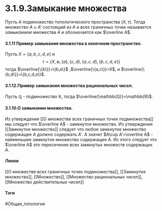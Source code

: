 # 3.1.9.Замыкание множества
Пусть $A$ подмножество топологического пространства $(X,\tau)$. Тогда множество $A\cup A'$ состоящий из $A$ и всех граничных точек называется *замыканием* множества $A$ и обозначается как $\overline A$.

#### 3.1.11 Пример замыкания множества в конечном пространстве.
Пусть $X=\{a,b,c,d,e\}$ и 
$$\tau=\{X,\emptyset,\{a\},\{c,d\},\{a,c,d\},\{b,c,d,e\}\}$$ тогда $\overline{\{b\}}=\{b,e\}$ ,$\overline{\{a,c\}}=X$, и $\overline{\{b,d\}}=\{b,c,d,e\}$.

#### 3.1.12.Пример замыкания множества рациональных чисел.
Пусть $\mathbb{Q}$ - подмножество $\mathbb{R}$, тогда $\overline{\mathbb{Q}}=\mathbb{R}$.

#### 3.1.10.О замыкании множества.
Из утверждения [[О множестве всех граничных точек подмножества]] мы следует что $\overline A$ - замкнутое множество. Из утверждения [[Замкнутое множество]] следует что любое замкнутое множество содержащее $A$ должно содержать $A'$. А значит $A\cup A'=\overline A$ - найменьшее замкнутое множество содержащее A. Из этого следует что $\overline A$ это пересечение всех замкнутых множеств содержащих $A$.

#### Линки
[[О множестве всех граничных точек подмножества]],
[[Замкнутое множество]],
[[Множество]],
[[Множество рациональных чисел]],
[[Множество действительных чисел]]
#### Тэги 
 #Общая_топология